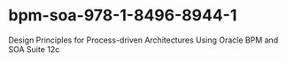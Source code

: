 # bpm-soa-978-1-8496-8944-1
Design Principles for Process-driven Architectures Using Oracle BPM and SOA Suite 12c
